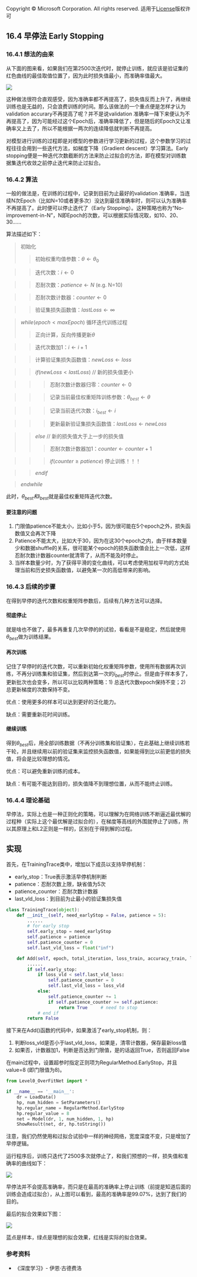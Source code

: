 Copyright © Microsoft Corporation. All rights reserved.
  适用于[License](https://github.com/Microsoft/ai-edu/blob/master/LICENSE.md)版权许可

## 16.4 早停法 Early Stopping

### 16.4.1 想法的由来

从下面的图来看，如果我们在第2500次迭代时，就停止训练，就应该是验证集的红色曲线的最佳取值位置了，因为此时损失值最小，而准确率值最大。

<img src="..\Images\16\overfitting_sin_loss.png">

这种做法很符合直观感受，因为准确率都不再提高了，损失值反而上升了，再继续训练也是无益的，只会浪费训练的时间。那么该做法的一个重点便是怎样才认为validation accurary不再提高了呢？并不是说validation 准确率一降下来便认为不再提高了，因为可能经过这个Epoch后，准确率降低了，但是随后的Epoch又让准确率又上去了，所以不能根据一两次的连续降低就判断不再提高。

对模型进行训练的过程即是对模型的参数进行学习更新的过程，这个参数学习的过程往往会用到一些迭代方法，如梯度下降（Gradient descent）学习算法。Early stopping便是一种迭代次数截断的方法来防止过拟合的方法，即在模型对训练数据集迭代收敛之前停止迭代来防止过拟合。

### 16.4.2 算法

一般的做法是，在训练的过程中，记录到目前为止最好的validation 准确率，当连续N次Epoch（比如N=10或者更多次）没达到最佳准确率时，则可以认为准确率不再提高了。此时便可以停止迭代了（Early Stopping）。这种策略也称为“No-improvement-in-N”，N即Epoch的次数，可以根据实际情况取，如10、20、30……

算法描述如下：

> 初始化
>> 初始权重均值参数：$\theta \leftarrow \theta_0$

>> 迭代次数：$i \leftarrow 0$

>> 忍耐次数：$patience \leftarrow N$ (e.g. N=10)

>> 忍耐次数计数器：$counter \leftarrow 0$

>> 验证集损失函数值：$lastLoss \leftarrow \infty$

> $while (epoch \lt maxEpoch)$ 循环迭代训练过程
>> 正向计算，反向传播更新$\theta$

>> 迭代次数加1：$i \leftarrow i+1$

>> 计算验证集损失函数值：$newLoss \leftarrow loss$

>> $if (newLoss \lt lastLoss)$ // 新的损失值更小

>>> 忍耐次数计数器归零：$counter \leftarrow 0$

>>> 记录当前最佳权重矩阵训练参数：$\theta_{best} \leftarrow \theta$

>>> 记录当前迭代次数：$i_{best} \leftarrow i$

>>> 更新最新验证集损失函数值：$lastLoss \leftarrow newLoss$

>> $else$ // 新的损失值大于上一步的损失值
>>> 忍耐次数计数器加1：$counter \leftarrow counter+1$

>>> $if(counter \ge patience)$ 停止训练！！！

>> $end if$

> $end while$

此时，$\theta_{best}和i_{best}$就是最佳权重矩阵迭代次数。

#### 要注意的问题

1. 门限值patience不能太小，比如小于5，因为很可能在5个epoch之外，损失函数值又会再次下降
2. Patience不能太大，比如大于30，因为在这30个epoch之内，由于样本数量少和数据shuffle的关系，很可能某个epoch的损失函数值会比上一次低，这样忍耐次数计数器counter就清零了，从而不能及时停止。
3. 当样本数量少时，为了获得平滑的变化曲线，可以考虑使用加权平均的方式处理当前和历史损失函数值，以避免某一次的高低带来的影响。

### 16.4.3 后续的步骤

在得到早停的迭代次数和权重矩阵参数后，后续有几种方法可以选择。

#### 彻底停止

就是啥也不做了，最多再重复几次早停的的试验，看看是不是稳定，然后就使用$\theta_{best}$做为训练结果。

#### 再次训练

记住了早停时的迭代次数，可以重新初始化权重矩阵参数，使用所有数据再次训练，不再分训练集和验证集，然后到达第一次的$i_{best}$时停止。但是由于样本多了，更新批次也会变多，所以可以比较两种策略：1) 总迭代次数epoch保持不变；2) 总更新梯度的次数保持不变。

优点：使用更多的样本可以达到更好的泛化能力。

缺点：需要重新花时间训练。

#### 继续训练

得到$\theta_{best}$后，用全部训练数据（不再分训练集和验证集），在此基础上继续训练若干轮，并且继续用以前的验证集来监控损失函数值，如果能得到比以前更低的损失值，将会是比较理想的情况。

优点：可以避免重新训练的成本。

缺点：有可能不能达到目的，损失值降不到理想位置，从而不能终止训练。

### 16.4.4 理论基础

早停法，实际上也是一种正则化的策略，可以理解为在网络训练不断逼近最优解的过程种（实际上这个最优解是过拟合的），在梯度等高线的外围就停止了训练，所以其原理上和L2正则是一样的，区别在于得到解的过程。

## 实现

首先，在TrainingTrace类中，增加以下成员以支持早停机制：
- early_stop：True表示激活早停机制判断
- patience：忍耐次数上限，缺省值为5次
- patience_counter：忍耐次数计数器
- last_vld_loss：到目前为止最小的验证集损失值

```Python
class TrainingTrace(object):
    def __init__(self, need_earlyStop = False, patience = 5):
        ......
        # for early stop
        self.early_stop = need_earlyStop
        self.patience = patience
        self.patience_counter = 0
        self.last_vld_loss = float("inf")

    def Add(self, epoch, total_iteration, loss_train, accuracy_train, loss_vld, accuracy_vld):
        ......
        if self.early_stop:
            if loss_vld < self.last_vld_loss:
                self.patience_counter = 0
                self.last_vld_loss = loss_vld
            else:
                self.patience_counter += 1
                if self.patience_counter >= self.patience:
                    return True     # need to stop
            # end if
        return False
```
接下来在Add()函数的代码中，如果激活了early_stop机制，则：
1. 判断loss_vld是否小于last_vld_loss，如果是，清零计数器，保存最新loss值
2. 如果否，计数器加1，判断是否达到门限值，是的话返回True，否则返回False

在main过程中，设置超参时指定正则项为RegularMethod.EarlyStop，并且value=8 (即门限值为8)。

```Python
from Level0_OverFitNet import *

if __name__ == '__main__':
    dr = LoadData()
    hp, num_hidden = SetParameters()
    hp.regular_name = RegularMethod.EarlyStop
    hp.regular_value = 8
    net = Model(dr, 1, num_hidden, 1, hp)
    ShowResult(net, dr, hp.toString())
```

注意，我们仍然使用和过拟合试验中一样的神经网络，宽度深度不变，只是增加了早停逻辑。

运行程序后，训练只迭代了2500多次就停止了，和我们预想的一样，损失值和准确率的曲线如下：

<img src="..\Images\16\EarlyStop_sin_loss.png">

早停法并不会提高准确率，而只是在最高的准确率上停止训练（前提是知道后面的训练会造成过拟合），从上图可以看到，最高的准确率是99.07%，达到了我们的目的。

最后的拟合效果如下图：

<img src="..\Images\16\EarlyStop_sin_result.png">

蓝点是样本，绿点是理想的拟合效果，红线是实际的拟合效果。

### 参考资料

- 《深度学习》- 伊恩·古德费洛
